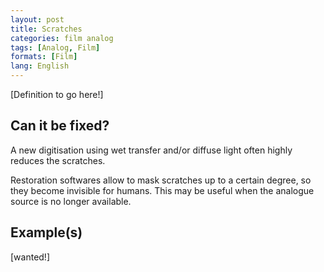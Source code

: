 ```yaml
---
layout: post
title: Scratches
categories: film analog
tags: [Analog, Film]
formats: [Film]
lang: English
---
```


[Definition to go here!]

## Can it be fixed?

A new digitisation using wet transfer and/or diffuse light often highly reduces the scratches.

Restoration softwares allow to mask scratches up to a certain degree, so they become invisible for humans. This may be useful when the analogue source is no longer available.

## Example(s)

[wanted!]
